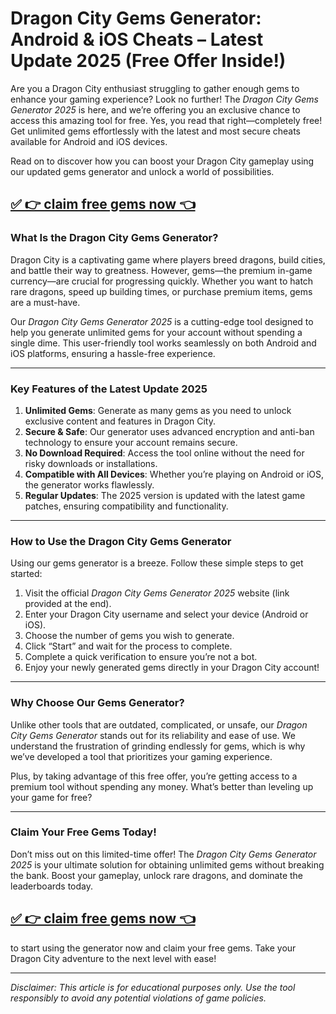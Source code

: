 # **Dragon City Gems Generator: Android & iOS Cheats – Latest Update 2025 (Free Offer Inside!)**

Are you a Dragon City enthusiast struggling to gather enough gems to enhance your gaming experience? Look no further! The *Dragon City Gems Generator 2025* is here, and we’re offering you an exclusive chance to access this amazing tool for free. Yes, you read that right—completely free! Get unlimited gems effortlessly with the latest and most secure cheats available for Android and iOS devices.

Read on to discover how you can boost your Dragon City gameplay using our updated gems generator and unlock a world of possibilities.

## [✅ 👉 claim free gems now 👈](https://offers.besteventtoday.com/gems/)


### **What Is the Dragon City Gems Generator?**

Dragon City is a captivating game where players breed dragons, build cities, and battle their way to greatness. However, gems—the premium in-game currency—are crucial for progressing quickly. Whether you want to hatch rare dragons, speed up building times, or purchase premium items, gems are a must-have.

Our *Dragon City Gems Generator 2025* is a cutting-edge tool designed to help you generate unlimited gems for your account without spending a single dime. This user-friendly tool works seamlessly on both Android and iOS platforms, ensuring a hassle-free experience.

---

### **Key Features of the Latest Update 2025**

1. **Unlimited Gems**: Generate as many gems as you need to unlock exclusive content and features in Dragon City.
2. **Secure & Safe**: Our generator uses advanced encryption and anti-ban technology to ensure your account remains secure.
3. **No Download Required**: Access the tool online without the need for risky downloads or installations.
4. **Compatible with All Devices**: Whether you’re playing on Android or iOS, the generator works flawlessly.
5. **Regular Updates**: The 2025 version is updated with the latest game patches, ensuring compatibility and functionality.

---

### **How to Use the Dragon City Gems Generator**

Using our gems generator is a breeze. Follow these simple steps to get started:

1. Visit the official *Dragon City Gems Generator 2025* website (link provided at the end).
2. Enter your Dragon City username and select your device (Android or iOS).
3. Choose the number of gems you wish to generate.
4. Click “Start” and wait for the process to complete.
5. Complete a quick verification to ensure you’re not a bot.
6. Enjoy your newly generated gems directly in your Dragon City account!

---

### **Why Choose Our Gems Generator?**

Unlike other tools that are outdated, complicated, or unsafe, our *Dragon City Gems Generator* stands out for its reliability and ease of use. We understand the frustration of grinding endlessly for gems, which is why we’ve developed a tool that prioritizes your gaming experience.

Plus, by taking advantage of this free offer, you’re getting access to a premium tool without spending any money. What’s better than leveling up your game for free?

---

### **Claim Your Free Gems Today!**

Don’t miss out on this limited-time offer! The *Dragon City Gems Generator 2025* is your ultimate solution for obtaining unlimited gems without breaking the bank. Boost your gameplay, unlock rare dragons, and dominate the leaderboards today.

## [✅ 👉 claim free gems now 👈](https://offers.besteventtoday.com/gems/)
 to start using the generator now and claim your free gems. Take your Dragon City adventure to the next level with ease!

---

*Disclaimer: This article is for educational purposes only. Use the tool responsibly to avoid any potential violations of game policies.*
